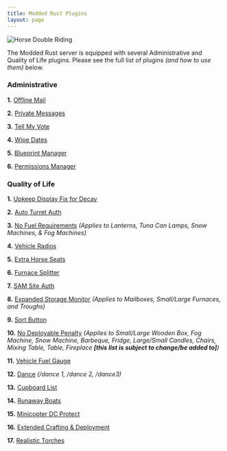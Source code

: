 ```yaml
---
title: Modded Rust Plugins
layout: page
---
```


![Horse Double Riding](/public/RoundedHorseDoubleRiding.png)

The Modded Rust server is equipped with several Administrative and Quality of Life plugins. Please see the full list of plugins _(and how to use them)_ below.

### Administrative

**1.** [Offline Mail](https://umod.org/plugins/offline-mail)

**2.** [Private Messages](https://umod.org/plugins/private-messages)

**3.** [Tell My Vote](https://umod.org/plugins/tell-my-vote)

**4.** [Wipe Dates](https://umod.org/plugins/wipe-dates)

**5.** [Blueprint Manager](https://umod.org/plugins/blueprint-manager)

**6.** [Permissions Manager](https://codefling.com/plugins/permissions-manager)


### Quality of Life

**1.** [Upkeep Display Fix for Decay](https://umod.org/plugins/upkeep-display-fix)

**2.** [Auto Turret Auth](https://umod.org/plugins/auto-turret-authorization)

**3.** [No Fuel Requirements](https://umod.org/plugins/no-fuel-requirements) _(Applies to Lanterns, Tuna Can Lamps, Snow Machines, & Fog Machines)_

**4.** [Vehicle Radios](https://umod.org/plugins/car-radio)

**5.** [Extra Horse Seats](https://umod.org/plugins/horse-seat)

**6.** [Furnace Splitter](https://umod.org/plugins/furnace-splitter) 

**7.** [SAM Site Auth](https://umod.org/plugins/sam-site-authorization)

**8.** [Expanded Storage Monitor](https://umod.org/plugins/storage-monitor-control) _(Applies to Mailboxes, Small/Large Furnaces, and Troughs)_

**9.** [Sort Button](https://umod.org/plugins/sort-button)

**10.** [No Deployable Penalty](https://umod.org/plugins/no-deployable-penalty) _(Applies to Small/Large Wooden Box, Fog Machine, Snow Machine, Barbeque, Fridge, Large/Small Candles, Chairs, Mixing Table, Table, Fireplace **[this list is subject to change/be added to]**)_

**11.** [Vehicle Fuel Gauge](https://umod.org/plugins/fuel-gauge)

**12.** [Dance](https://umod.org/plugins/dance) _(/dance 1, /dance 2, /dance3)_

**13.** [Cupboard List](https://umod.org/plugins/cupboard-list)

**14.** [Runaway Boats](https://umod.org/plugins/runaway-boats)

**15.** [Minicopter DC Protect](https://umod.org/plugins/mini-copter-dc-protect)

**16.** [Extended Crafting & Deployment](https://docs.google.com/document/d/1nYBP99-3uVHXonAtZkFGhH2w2kAR-0Zby_L1Im2mOhU/edit?usp=sharing)

**17.** [Realistic Torches](https://umod.org/plugins/realistic-torches)


